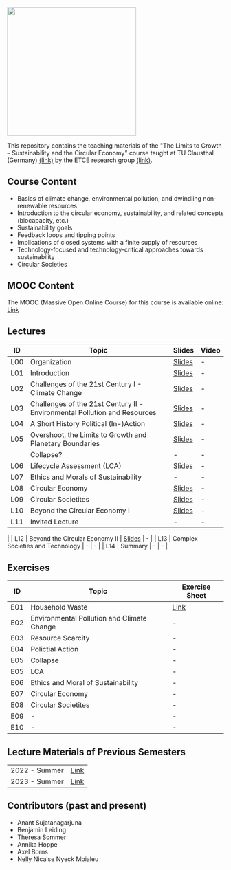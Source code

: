<img src="https://www.presse.tu-clausthal.de/fileadmin/Presse/images/Corporate_Design/Logo/Logo_TUC_en_CMYK.jpg" width="300">

This repository contains the teaching materials of the "The Limits to Growth – Sustainability and the Circular Economy" course taught at TU Clausthal (Germany) [(link)](https://www.isse.tu-clausthal.de/en/) by the ETCE research group [(link)](https://etce-lab.com).

## Course Content

- Basics of climate change, environmental pollution, and dwindling non-renewable resources
- Introduction to the circular economy, sustainability, and related concepts (biocapacity, etc.)
- Sustainability goals
- Feedback loops and tipping points
- Implications of closed systems with a finite supply of resources
- Technology-focused and technology-critical approaches towards sustainability
- Circular Societies


## MOOC Content
The MOOC (Massive Open Online Course) for this course is available online: [Link](https://ltg.etce-lab.de/)

## Lectures

| ID  | Topic                                                      | Slides                                                           | Video                                                          |
|-----|------------------------------------------------------------|------------------------------------------------------------------|----------------------------------------------------------------|
| L00 | Organization                                               | [Slides](LTG-L00-Organization.pdf)                               | -                                                              |
| L01 | Introduction                                               | [Slides](LTG-L01-Introduction.pdf)                               | -                                                              |
| L02 | Challenges of the 21st Century I - Climate Change          | [Slides](LTG-L02-Challenges-I.pdf)                               | -                                                              |
| L03 | Challenges of the 21st Century II -Environmental Pollution and Resources | [Slides](LTG-L03-Challenges-II.pdf)                              | -                                                              |
| L04 | A Short History Political (In-)Action                      | [Slides](LTG-L04-Sustainability-and-Political-(In-)Action.pdf)   | -                                                              |
| L05 | Overshoot, the Limits to Growth and Planetary Boundaries   | [Slides](LTG-L05a-Limits-to-Growth-and-Planetary-Boundaries.pdf) | -                                                              |
|     | Collapse?                                                  | -                                                                | -                                                              |
| L06 | Lifecycle Assessment (LCA)                                 | [Slides](LTG-L06-Lifecycle-Assessment.pdf)                       | -                                                              |
| L07 | Ethics and Morals of Sustainability                        |    -                                                             | -                                                              |
| L08 | Circular Economy                                           | [Slides](LTG-L08-Circular-Economy.pdf)                           | -                                                              |
| L09 | Circular Societites                                        | [Slides](LTG-L09-Circular-Societies.pdf)                         | -                                                              |
| L10 | Beyond the Circular Economy I                              | [Slides](LTG-L10-Beyond-the-Circular-Economy--Part-1.pdf)        | -                                                              |
| L11 | Invited Lecture                                            | -                                                                | -
|
| L12 | Beyond the Circular Economy II                             | [Slides](LTG-L11-Beyond-the-Circular-Economy--Part-2.pdf)        | -                                                              |
| L13 | Complex Societies and Technology                           | -                                                                | -                                                              |
| L14 | Summary                                                    | -                                                                | -                                                              |



## Exercises

| ID    | Topic                                   | Exercise Sheet                                     |
|-------|-----------------------------------------|----------------------------------------------------|
| E01   | Household Waste                         | [Link](Exercises/E01-Household-Waste.pdf)          |
| E02   | Environmental Pollution and Climate Change | -                                               |
| E03   | Resource Scarcity                       | -                                                  |
| E04   | Polictial Action                        | -                             |
| E05   | Collapse                                | -                             |
| E05   | LCA                                     | -                             |
| E06   | Ethics and Moral of Sustainability      | -                             |
| E07   | Circular Economy                        | -                             |
| E08   | Circular Societites                     | -                             |
| E09   | -                                       | -                             |
| E10   | -                                       | -                             |



## Lecture Materials of Previous Semesters

|                |                                         | 
|----------------|-----------------------------------------|
| 2022 - Summer  | [Link](0_ARCHIVE/Summer-2022/README.md) |
| 2023 - Summer  | [Link](0_ARCHIVE/Summer-2023/README.md) |


## Contributors (past and present)
- Anant Sujatanagarjuna
- Benjamin Leiding
- Theresa Sommer
- Annika Hoppe
- Axel Borns
- Nelly Nicaise Nyeck Mbialeu
